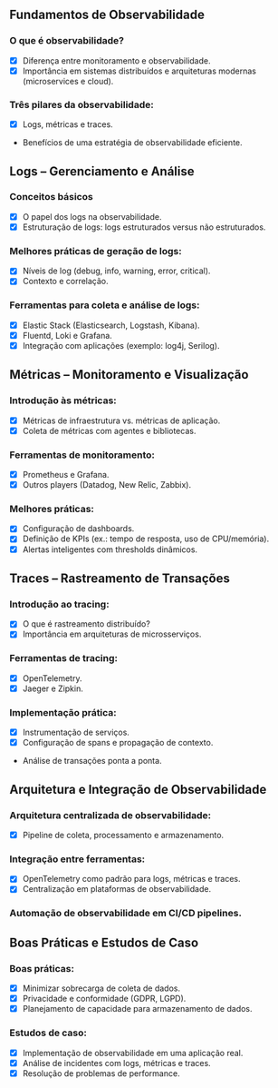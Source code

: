 ## Fundamentos de Observabilidade 
### O que é observabilidade?  
- [x] Diferença entre monitoramento e observabilidade.  
- [x] Importância em sistemas distribuídos e arquiteturas modernas (microservices e cloud).  
### Três pilares da observabilidade:  
- [x] Logs, métricas e traces.  
- Benefícios de uma estratégia de observabilidade eficiente.  

## Logs – Gerenciamento e Análise 
### Conceitos básicos
- [x] O papel dos logs na observabilidade.  
- [x] Estruturação de logs: logs estruturados versus não estruturados.  
### Melhores práticas de geração de logs:  
- [x] Níveis de log (debug, info, warning, error, critical).  
- [x] Contexto e correlação.  
### Ferramentas para coleta e análise de logs:  
- [x] Elastic Stack (Elasticsearch, Logstash, Kibana).  
- [x] Fluentd, Loki e Grafana.  
- [x] Integração com aplicações (exemplo: log4j, Serilog).  

## Métricas – Monitoramento e Visualização 
### Introdução às métricas:  
- [x] Métricas de infraestrutura vs. métricas de aplicação.  
- [x] Coleta de métricas com agentes e bibliotecas.  
### Ferramentas de monitoramento:  
- [x] Prometheus e Grafana.  
- [x] Outros players (Datadog, New Relic, Zabbix).  
### Melhores práticas:  
- [x] Configuração de dashboards.  
- [x] Definição de KPIs (ex.: tempo de resposta, uso de CPU/memória).  
- [x] Alertas inteligentes com thresholds dinâmicos.  

## Traces – Rastreamento de Transações
### Introdução ao tracing:  
- [x] O que é rastreamento distribuído?  
- [x] Importância em arquiteturas de microsserviços.  
### Ferramentas de tracing:  
- [x] OpenTelemetry.  
- [x] Jaeger e Zipkin.  
### Implementação prática:  
- [x] Instrumentação de serviços.  
- [x] Configuração de spans e propagação de contexto.  
- Análise de transações ponta a ponta.  

## Arquitetura e Integração de Observabilidade
### Arquitetura centralizada de observabilidade:  
- [x] Pipeline de coleta, processamento e armazenamento.  
### Integração entre ferramentas:  
- [x] OpenTelemetry como padrão para logs, métricas e traces.  
- [x] Centralização em plataformas de observabilidade.  
###  Automação de observabilidade em CI/CD pipelines.  

## Boas Práticas e Estudos de Caso
### Boas práticas:  
- [x] Minimizar sobrecarga de coleta de dados.  
- [x] Privacidade e conformidade (GDPR, LGPD).  
- [x] Planejamento de capacidade para armazenamento de dados.  
### Estudos de caso:  
- [x] Implementação de observabilidade em uma aplicação real.  
- [x] Análise de incidentes com logs, métricas e traces.  
- [x] Resolução de problemas de performance.  
